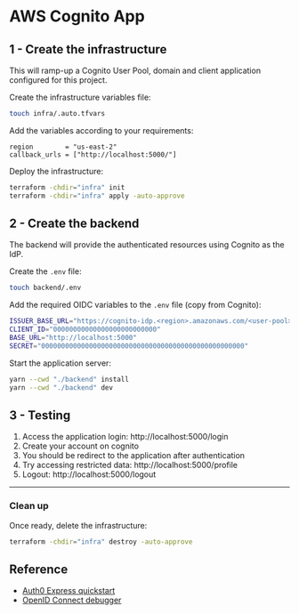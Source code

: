 # AWS Cognito App

## 1 - Create the infrastructure

This will ramp-up a Cognito User Pool, domain and client application configured for this project.

Create the infrastructure variables file:

```sh
touch infra/.auto.tfvars
```

Add the variables according to your requirements:

```hcl
region        = "us-east-2"
callback_urls = ["http://localhost:5000/"]
```

Deploy the infrastructure:

```sh
terraform -chdir="infra" init
terraform -chdir="infra" apply -auto-approve
```

## 2 - Create the backend

The backend will provide the authenticated resources using Cognito as the IdP.

Create the `.env` file:

```sh
touch backend/.env
```

Add the required OIDC variables to the `.env` file (copy from Cognito):

```sh
ISSUER_BASE_URL="https://cognito-idp.<region>.amazonaws.com/<user-pool>/"
CLIENT_ID="00000000000000000000000000"
BASE_URL="http://localhost:5000"
SECRET="000000000000000000000000000000000000000000000000000"
```

Start the application server:

```sh
yarn --cwd "./backend" install
yarn --cwd "./backend" dev
```


## 3 - Testing

1. Access the application login: http://localhost:5000/login
2. Create your account on cognito
3. You should be redirect to the application after authentication
4. Try accessing restricted data: http://localhost:5000/profile
4. Logout: http://localhost:5000/logout

---
### Clean up

Once ready, delete the infrastructure:

```sh
terraform -chdir="infra" destroy -auto-approve
```

## Reference

- [Auth0 Express quickstart](https://auth0.com/docs/quickstart/webapp/express)
- [OpenID Connect debugger](https://oidcdebugger.com/)
